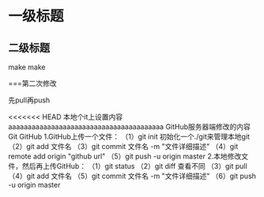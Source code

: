 # 一级标题

## 二级标题

make  make

===第二次修改

先pull再push

<<<<<<< HEAD
本地个it上设置内容
aaaaaaaaaaaaaaaaaaaaaaaaaaaaaaaaaaaaaaaa
GitHub服务器端修改的内容
Git GitHub
1.GitHub上传一个文件：
（1）git init         初始化一个./git来管理本地git
（2）git add 文件名
（3）git commit 文件名 -m "文件详细描述"
（4）git remote add origin "github url"
（5）git push -u origin master
2.本地修改文件，然后再上传GitHub：
（1）git status
（2）git diff     查看不同
（3）git pull
（4）git add 文件名
（5）git commit 文件名 -m "文件详细描述"
（6）git push -u origin master
